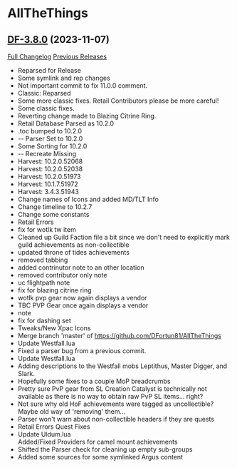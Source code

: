 # AllTheThings

## [DF-3.8.0](https://github.com/DFortun81/AllTheThings/tree/DF-3.8.0) (2023-11-07)
[Full Changelog](https://github.com/DFortun81/AllTheThings/compare/DF-3.7.4...DF-3.8.0) [Previous Releases](https://github.com/DFortun81/AllTheThings/releases)

- Reparsed for Release  
- Some symlink and rep changes  
- Not important commit to fix 11.0.0 comment.  
- Classic: Reparsed  
- Some more classic fixes. Retail Contributors please be more careful!  
- Some classic fixes.  
- Reverting change made to Blazing Citrine Ring.  
- Retail Database Parsed as 10.2.0  
- .toc bumped to 10.2.0  
- -- Parser Set to 10.2.0  
- Some Sorting for 10.2.0  
- -- Recreate Missing  
- Harvest: 10.2.0.52068  
- Harvest: 10.2.0.52038  
- Harvest: 10.2.0.51973  
- Harvest: 10.1.7.51972  
- Harvest: 3.4.3.51943  
- Change names of Icons and added MD/TLT Info  
- Change timeline to 10.2.7  
- Change some constants  
- Retail Errors  
- fix for wotlk tw item  
- Cleaned up Guild Faction file a bit since we don't need to explicitly mark guild achievements as non-collectible  
- updated throne of tides achievements  
- removed tabbing  
- added contrinutor note to an other location  
- removed contributor only note  
- uc flightpath note  
- fix for blazing citrine ring  
- wotlk pvp gear now again displays a vendor  
- TBC PVP Gear once again displays a vendor  
- note  
- fix for dashing set  
- Tweaks/New Xpac Icons  
- Merge branch 'master' of https://github.com/DFortun81/AllTheThings  
- Update Westfall.lua  
- Fixed a parser bug from a previous commit.  
- Update Westfall.lua  
- Adding descriptions to the Westfall mobs Leptithus, Master Digger, and Slark.  
- Hopefully some fixes to a couple MoP breadcrumbs  
- Pretty sure PvP gear from SL Creation Catalyst is technically not available as there is no way to obtain raw PvP SL items... right?  
- Not sure why old HoF achievements were tagged as uncollectible? Maybe old way of 'removing' them...  
- Parser won't warn about non-collectible headers if they are quests  
- Retail Errors Quest Fixes  
- Update Uldum.lua  
    Added/Fixed Providers for camel mount achievements  
- Shifted the Parser check for cleaning up empty sub-groups  
- Added some sources for some symlinked Argus content  
